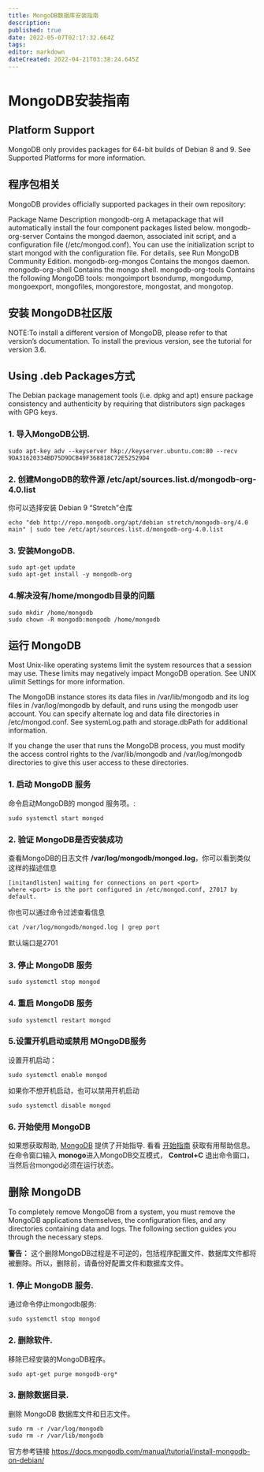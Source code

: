 ```yaml
---
title: MongoDB数据库安装指南
description: 
published: true
date: 2022-05-07T02:17:32.664Z
tags: 
editor: markdown
dateCreated: 2022-04-21T03:38:24.645Z
---
```


# MongoDB安装指南
## Platform Support
MongoDB only provides packages for 64-bit builds of Debian 8 and 9. See Supported Platforms for more information.

## 程序包相关
MongoDB provides officially supported packages in their own repository:

Package Name	        Description
mongodb-org	        A metapackage that will automatically install the four component packages listed below.
mongodb-org-server	Contains the mongod daemon, associated init script, and a configuration file (/etc/mongod.conf). You can use the initialization script to start mongod with the configuration file. For details, see Run MongoDB Community Edition.
mongodb-org-mongos	Contains the mongos daemon.
mongodb-org-shell	Contains the mongo shell.
mongodb-org-tools	Contains the following MongoDB tools: mongoimport bsondump, mongodump, mongoexport, mongofiles, mongorestore, mongostat, and mongotop.

## 安装 MongoDB社区版
NOTE:To install a different version of MongoDB, please refer to that version’s documentation. To install the previous version, see the tutorial for version 3.6.

## Using .deb Packages方式
The Debian package management tools (i.e. dpkg and apt) ensure package consistency and authenticity by requiring that distributors sign packages with GPG keys.

### 1. 导入MongoDB公钥.
```
sudo apt-key adv --keyserver hkp://keyserver.ubuntu.com:80 --recv 9DA31620334BD75D9DCB49F368818C72E52529D4
```
### 2. 创建MongoDB的软件源 /etc/apt/sources.list.d/mongodb-org-4.0.list
你可以选择安装 Debian 9 “Stretch”仓库
```
echo "deb http://repo.mongodb.org/apt/debian stretch/mongodb-org/4.0 main" | sudo tee /etc/apt/sources.list.d/mongodb-org-4.0.list
```
### 3. 安装MongoDB.
```
sudo apt-get update
sudo apt-get install -y mongodb-org
```
### 4.解决没有/home/mongodb目录的问题
```
sudo mkdir /home/mongodb
sudo chown -R mongodb:mongodb /home/mongodb
```

## 运行 MongoDB

Most Unix-like operating systems limit the system resources that a session may use. These limits may negatively impact MongoDB operation. See UNIX ulimit Settings for more information.

The MongoDB instance stores its data files in /var/lib/mongodb and its log files in /var/log/mongodb by default, and runs using the mongodb user account. You can specify alternate log and data file directories in /etc/mongod.conf. See systemLog.path and storage.dbPath for additional information.

If you change the user that runs the MongoDB process, you must modify the access control rights to the /var/lib/mongodb and /var/log/mongodb directories to give this user access to these directories.

### 1. 启动 MongoDB 服务

命令启动MongoDB的 mongod 服务项。:
```
sudo systemctl start mongod 
```
### 2. 验证 MongoDB是否安装成功
查看MongoDB的日志文件 **/var/log/mongodb/mongod.log**，你可以看到类似这样的描述信息
```
[initandlisten] waiting for connections on port <port>
where <port> is the port configured in /etc/mongod.conf, 27017 by default.
```
你也可以通过命令过滤查看信息
```
cat /var/log/mongodb/mongod.log | grep port
```
默认端口是2701
### 3. 停止 MongoDB 服务
```
sudo systemctl stop mongod
```
### 4. 重启 MongoDB 服务
```
sudo systemctl restart mongod
```

### 5.设置开机启动或禁用 MOngoDB服务
设置开机启动：
```
sudo systemctl enable mongod
```
如果你不想开机启动，也可以禁用开机启动
```
sudo systemctl disable mongod
```
### 6. 开始使用 MongoDB
如果想获取帮助, [MongoDB](https://docs.mongodb.com/manual/#getting-started) 提供了开始指导. 看看 [开始指南](https://docs.mongodb.com/manual/#getting-started) 获取有用帮助信息。   
在命令窗口输入 **monogo**进入MongoDB交互模式，  **Control+C** 退出命令窗口，当然后台mongod必须在运行状态。

## 删除 MongoDB

To completely remove MongoDB from a system, you must remove the MongoDB applications themselves, the configuration files, and any directories containing data and logs. The following section guides you through the necessary steps.

**警告：** 这个删除MongoDB过程是不可逆的，包括程序配置文件、数据库文件都将被删除。所以，删除前，请备份好配置文件和数据库文件。
### 1. 停止 MongoDB 服务.
通过命令停止mongodb服务:
```
sudo systemctl stop mongod 
```
### 2. 删除软件.
移除已经安装的MongoDB程序。
```
sudo apt-get purge mongodb-org*
```
### 3. 删除数据目录.
删除 MongoDB 数据库文件和日志文件。
```
sudo rm -r /var/log/mongodb
sudo rm -r /var/lib/mongodb
```

官方参考链接 https://docs.mongodb.com/manual/tutorial/install-mongodb-on-debian/